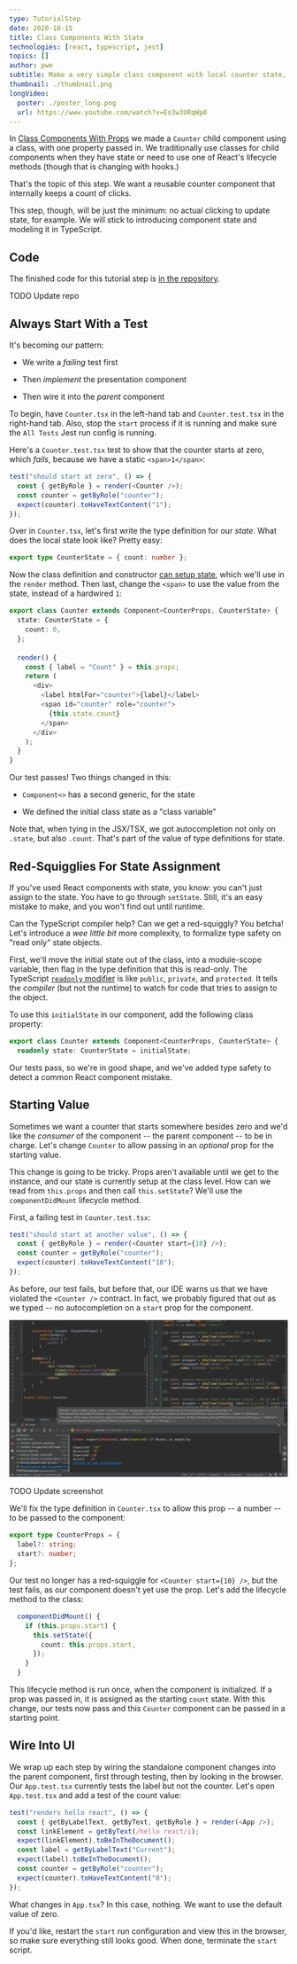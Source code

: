 ```yaml
---
type: TutorialStep
date: 2020-10-15
title: Class Components With State
technologies: [react, typescript, jest]
topics: []
author: pwe
subtitle: Make a very simple class component with local counter state, then make a type definition for that state.
thumbnail: ./thumbnail.png
longVideo:
  poster: ./poster_long.png
  url: https://www.youtube.com/watch?v=Eo3w3URqWp0
---
```


In [Class Components With Props](../class_props/) we made a `Counter` child component using a class, with one property passed in. 
We traditionally use classes for child components when they have state or need to use one of React's lifecycle methods (though that is changing with hooks.)

That's the topic of this step.
We want a reusable counter component that internally keeps a count of clicks.

This step, though, will be just the minimum: no actual clicking to update state, for example.
We will stick to introducing component state and modeling it in TypeScript.

## Code

The finished code for this tutorial step is 
[in the repository](https://github.com/JetBrains/jetbrains_guide/tree/master/sites/pycharm-guide/demos/tutorials/react_typescript_tdd/class_state).

TODO Update repo

## Always Start With a Test

It's becoming our pattern: 

- We write a *failing* test first

- Then *implement* the presentation component

- Then wire it into the *parent* component

To begin, have `Counter.tsx` in the left-hand tab and `Counter.test.tsx` in the right-hand tab. 
Also, stop the `start` process if it is running and make sure the `All Tests` Jest run config is running.

Here's a `Counter.test.tsx` test to show that the counter starts at zero, which *fails*, because we have a static `<span>1</span>`:

```typescript
test("should start at zero", () => {
  const { getByRole } = render(<Counter />);
  const counter = getByRole("counter");
  expect(counter).toHaveTextContent("1");
});
```

Over in `Counter.tsx`, let's first write the type definition for our *state*. 
What does the local state look like?
Pretty easy:

```typescript
export type CounterState = { count: number };
```

Now the class definition and constructor [can setup state](https://react-typescript-cheatsheet.netlify.app/docs/basic/getting-started/class_components), which we'll use in the `render` method.
Then last, change the `<span>` to use the value from the state, instead of a hardwired `1`:

```typescript
export class Counter extends Component<CounterProps, CounterState> {
  state: CounterState = {
    count: 0,
  };

  render() {
    const { label = "Count" } = this.props;
    return (
      <div>
        <label htmlFor="counter">{label}</label>
        <span id="counter" role="counter">
          {this.state.count}
        </span>
      </div>
    );
  }
}
```

Our test passes!
Two things changed in this:

- `Component<>` has a second generic, for the state

- We defined the initial class state as a "class variable"

Note that, when tying in the JSX/TSX, we got autocompletion not only on `.state`, but also `.count`. 
That's part of the value of type definitions for state.

## Red-Squigglies For State Assignment

If you've used React components with state, you know: you can't just assign to the state.
You have to go through `setState`.
Still, it's an easy mistake to make, and you won't find out until runtime.

Can the TypeScript compiler help?
Can we get a red-squiggly?
You betcha!
Let's introduce a *wee little bit* more complexity, to formalize type safety on "read only" state objects.

First, we'll move the initial state out of the class, into a module-scope variable, then flag in the type definition that this is read-only.
The TypeScript [`readonly` modifier](https://www.typescriptlang.org/docs/handbook/classes.html#readonly-modifier) is like `public`, `private`, and `protected`.
It tells the *compiler* (but not the runtime) to watch for code that tries to assign to the object.

To use this `initialState` in our component, add the following class property:

```typescript {2}
export class Counter extends Component<CounterProps, CounterState> {
  readonly state: CounterState = initialState;
```

Our tests pass, so we're in good shape, and we've added type safety to detect a common React component mistake.

## Starting Value

Sometimes we want a counter that starts somewhere besides zero and we'd like the *consumer* of the component -- the parent component -- to be in charge.
Let's change `Counter` to allow passing in an *optional* prop for the starting value.

This change is going to be tricky.
Props aren't available until we get to the instance, and our state is currently setup at the class level.
How can we read from `this.props` and then call `this.setState`?
We'll use the `componentDidMount` lifecycle method.

First, a failing test in `Counter.test.tsx`:

```typescript
test("should start at another value", () => {
  const { getByRole } = render(<Counter start={10} />);
  const counter = getByRole("counter");
  expect(counter).toHaveTextContent("10");
});
```

As before, our test fails, but before that, our IDE warns us that we have violated the `<Counter />` contract. 
In fact, we probably figured that out as we typed -- no autocompletion on a `start` prop for the component.

![No Start Prop Allowed](./screenshots/no_start.png)

TODO Update screenshot

We'll fix the type definition in `Counter.tsx` to allow this prop -- a number -- to be passed to the component:

```typescript {3}
export type CounterProps = {
  label?: string;
  start?: number;
};
```

Our test no longer has a red-squiggle for `<Counter start={10} />`, but the test fails, as our component doesn't yet use the prop.
Let's add the lifecycle method to the class:

```typescript
  componentDidMount() {
    if (this.props.start) {
      this.setState({
        count: this.props.start,
      });
    }
  }
```

This lifecycle method is run once, when the component is initialized.
If a prop was passed in, it is assigned as the starting `count` state.
With this change, our tests now pass and this `Counter` component can be passed in a starting point.

## Wire Into UI

We wrap up each step by wiring the standalone component changes into the parent component, first through testing, then by looking in the browser.
Our `App.test.tsx` currently tests the label but not the counter.
Let's open `App.test.tsx` and add a test of the count value:

```typescript 
test("renders hello react", () => {
  const { getByLabelText, getByText, getByRole } = render(<App />);
  const linkElement = getByText(/hello react/i);
  expect(linkElement).toBeInTheDocument();
  const label = getByLabelText("Current");
  expect(label).toBeInTheDocument();
  const counter = getByRole("counter");
  expect(counter).toHaveTextContent("0");
});
```

What changes in `App.tsx`?
In this case, nothing. We want to use the default value of zero.

If you'd like, restart the `start` run configuration and view this in the browser, so make sure everything still looks good.
When done, terminate the `start` script.
